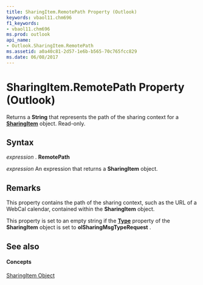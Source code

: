 ```yaml
---
title: SharingItem.RemotePath Property (Outlook)
keywords: vbaol11.chm696
f1_keywords:
- vbaol11.chm696
ms.prod: outlook
api_name:
- Outlook.SharingItem.RemotePath
ms.assetid: a0a40c81-2d57-1e6b-b565-70c765fcc829
ms.date: 06/08/2017
---
```



# SharingItem.RemotePath Property (Outlook)

Returns a **String** that represents the path of the sharing context for a **[SharingItem](sharingitem-object-outlook.md)** object. Read-only.


## Syntax

 _expression_ . **RemotePath**

 _expression_ An expression that returns a **SharingItem** object.


## Remarks

This property contains the path of the sharing context, such as the URL of a WebCal calendar, contained within the **SharingItem** object.

This property is set to an empty string if the **[Type](sharingitem-type-property-outlook.md)** property of the **SharingItem** object is set to **olSharingMsgTypeRequest** .


## See also


#### Concepts


[SharingItem Object](sharingitem-object-outlook.md)

